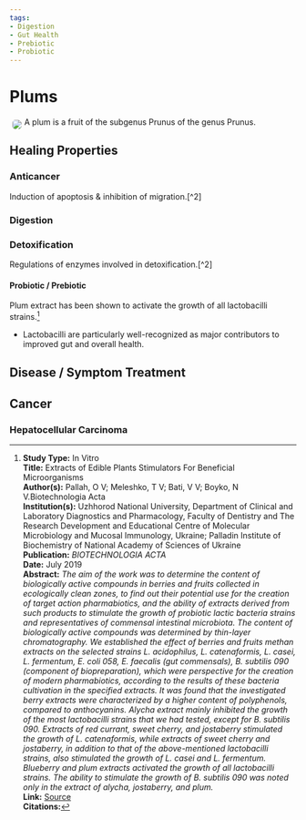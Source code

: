 ```yaml
---
tags:
- Digestion
- Gut Health
- Prebiotic
- Probiotic
---
```

# Plums

<img src="https://res.cloudinary.com/alchemist-cookbook/image/upload/w_200,f_auto/healing-items/plums.jpg" style="border-radius: 5px; float:left; margin: 5px;">A plum is a fruit of the subgenus Prunus of the genus Prunus.

## Healing Properties

### Anticancer

Induction of apoptosis & inhibition of migration.[^2]

### Digestion

### Detoxification

Regulations of enzymes involved in detoxification.[^2]

#### Probiotic / Prebiotic

Plum extract has been shown to activate the growth of all lactobacilli strains.[^1]

- Lactobacilli are particularly well-recognized as major contributors to improved gut and overall health.

## Disease / Symptom Treatment

## Cancer

### Hepatocellular Carcinoma

[^1]: **Study Type:** In Vitro<br>**Title:** Extracts of Edible Plants Stimulators For Beneficial Microorganisms<br>**Author(s):** Pallah, O V; Meleshko, T V; Bati, V V; Boyko, N V.Biotechnologia Acta<br>**Institution(s):** Uzhhorod National University, Department of Clinical and Laboratory Diagnostics and Pharmacology, Faculty of Dentistry and The Research Development and Educational Centre of Molecular Microbiology and Mucosal Immunology, Ukraine;  Palladin Institute of Biochemistry of National Academy of Sciences of Ukraine<br>**Publication:** <i>BIOTECHNOLOGIA ACTA</i><br>**Date:** July 2019<br>**Abstract:** <i>The aim of the work was to determine the content of biologically active compounds in berries and fruits collected in ecologically clean zones, to find out their potential use for the creation of target action pharmabiotics, and the ability of extracts derived from such products to stimulate the growth of probiotic lactic bacteria strains and representatives of commensal intestinal microbiota. The content of biologically active compounds was determined by thin-layer chromatography. We established the effect of berries and fruits methan extracts on the selected strains L. acidophilus, L. catenaformis, L. casei, L. fermentum, E. coli 058, E. faecalis (gut commensals), B. subtilis 090 (component of biopreparation), which were perspective for the creation of modern pharmabiotics, according to the results of these bacteria cultivation in the specified extracts. It was found that the investigated berry extracts were characterized by a higher content of polyphenols, compared to anthocyanins. Alycha extract mainly inhibited the growth of the most lactobacilli strains that we had tested, except for B. subtilis 090. Extracts of red currant, sweet cherry, and jostaberry stimulated the growth of L. сatenaformis, while extracts of sweet cherry and jostaberry, in addition to that of the above-mentioned lactobacilli strains, also stimulated the growth of L. сasei and L. fermentum. Blueberry and plum extracts activated the growth of all lactobacilli strains. The ability to stimulate the growth of B. subtilis 090 was noted only in the extract of alycha, jostaberry, and plum.</i><br>**Link:** [Source](https://doi.org/10.15407/biotech12.03.067)<br>**Citations:**

<!-- [^1]: 
**Title:** [ ]( )<br>
**Publication:** [ ]( )<br>
**Date:** <br>
**Study Type:** Animal Study, Commentary, Human Study: In Vitro - In Vivo - In Silico, Human: Case Report, Meta Analysis, Review<br>
**Author(s):** <br>
**Institution(s):** <br>
**Abstract:** <br>
[IPFS Link](https://ipfs.io/ipfs/) -->

<!-- [^1]: 
**Title:** [ ]( )<br>
**Publication:** [ ]( )<br>
**Date:** <br>
**Study Type:** Animal Study, Commentary, Human Study: In Vitro - In Vivo - In Silico, Human: Case Report, Meta Analysis, Review<br>
**Author(s):** <br>
**Institution(s):** <br>
**Abstract:** <br>
[IPFS Link](https://ipfs.io/ipfs/) -->

<!-- <img src="https://res.cloudinary.com/alchemist-cookbook/image/upload/w_200,f_auto/healing-items/acemannan.jpg" style="border-radius: 5px; border-width: 1px; border-color: #c9c9c9; border-style: solid;   display: block; margin-left: auto; margin-right: auto;"> -->